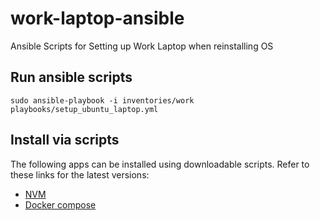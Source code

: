 # work-laptop-ansible
Ansible Scripts for Setting up Work Laptop when reinstalling OS

## Run ansible scripts

`sudo ansible-playbook -i inventories/work playbooks/setup_ubuntu_laptop.yml`

## Install via scripts

The following apps can be installed using downloadable scripts. Refer to these links for the latest versions:
* [NVM](https://gist.github.com/d2s/372b5943bce17b964a79)
* [Docker compose](https://docs.docker.com/compose/install/)
